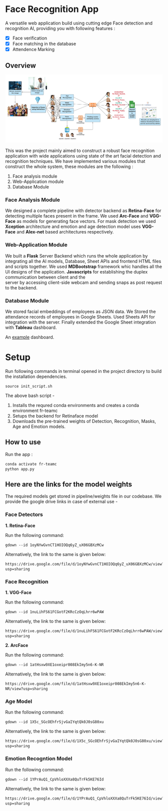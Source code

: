 


# Face Recognition App

A versatile web application build using cutting edge Face detection and recognition AI, providing you with following features :  

- [x] Face verification 
- [x] Face matching in the database
- [x] Attendence Marking 

## Overview

<img src = "https://github.com/kmitul/face_recognition_app/blob/main/Extras/pipeline.png">

This was the project mainly aimed to construct a robust face recognition application with wide applications using state of the art facial detection and recognition techniques. 
We have implemented various modules that construct the whole system, these modules are the following :

1. Face analysis module 
2. Web-Application module
3. Database Module  

### Face Analysis Module
We designed a complete pipeline with detector backend as **Retina-Face** for detecting multiple faces present in the frame. We used **Arc-Face** and **VGG-Face** as models for generating face vectors. For mask detection we used **Xception** architecture and emotion and age detection model uses **VGG-Face** and **Alex-net** based architectures respectively.  

### Web-Application Module

We built a **Flask** Server Backend which runs the whole application by    integrating all the AI models, Database, Sheet APIs and frontend HTML files and scripts together.​ We used **MDBootstrap** framework whic handles all the UI designs of the      application.​ 
**Javascripts** for establishing the duplex communication between client and the 	   	   	
server by accessing client-side webcam and sending snaps as post request to the backend.

### Database Module

We stored facial embeddings of employees as JSON data.​ We Stored the attendance records of employees in Google Sheets.​ Used Sheets API for integration with the server.​ Finally extended the Google Sheet integration with **Tableau** dashboard.

An [example](https://public.tableau.com/app/profile/awshesh/viz/Book1_16250642806280/Dashboard1) dashboard. 

# Setup 

Run following commands in terminal opened in the project directory to build the installation dependencies.

```
source init_script.sh
```

The above bash script - 
1. Installs the requred conda environments and creates a conda environment fr-teamc
2. Setups the backend for Retinaface model
3. Downloads the pre-trained weights of Detection, Recognition, Masks, Age and Emotion models.

## How to use

Run the app : 
```
conda activate fr-teamc
python app.py
```

## Here are the links for the model weights
The required models get stored in pipeline/weights file in our codebase. We provide the google drive links in case of external use - 

### Face Detectors 

**1. Retina-Face** 

Run the following command:
```
gdown --id 1oyNYwGvnCT1HOIOQq6yZ_uX06GBXzMCw
```
Alternatively, the link to the same is given below:
```
https://drive.google.com/file/d/1oyNYwGvnCT1HOIOQq6yZ_uX06GBXzMCw/view?usp=sharing
```

### Face Recognition

**1. VGG-Face** 

Run the following command:
```
gdown --id 1nuLihFS61FCGotF2KRcCzOqLhrr6wPAW
```
Alternatively, the link to the same is given below:
```
https://drive.google.com/file/d/1nuLihFS61FCGotF2KRcCzOqLhrr6wPAW/view?usp=sharing
```
**2. ArcFace** 

Run the following command:
```
gdown --id 1atHsxw9XE1oxeipr008EkImy5n6-K-NR
```
Alternatively, the link to the same is given below:
```
https://drive.google.com/file/d/1atHsxw9XE1oxeipr008EkImy5n6-K-NR/view?usp=sharing
```

### Age Model

Run the following command:
```
gdown --id 1X5c_SGcOEhfrSjvGaIYqtQk0J0sG80xu
```
Alternatively, the link to the same is given below:
```
https://drive.google.com/file/d/1X5c_SGcOEhfrSjvGaIYqtQk0J0sG80xu/view?usp=sharing
```

### Emotion Recogntion Model

Run the following command:
```
gdown --id 1YPrAuQ1_CpVhloXXXa8QuTrFk5KE76Id
```
Alternatively, the link to the same is given below:
```
https://drive.google.com/file/d/1YPrAuQ1_CpVhloXXXa8QuTrFk5KE76Id/view?usp=sharing
```

